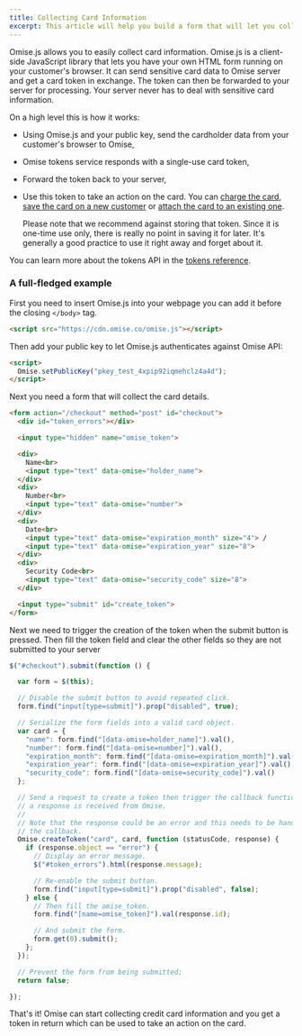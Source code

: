 ```yaml
---
title: Collecting Card Information
excerpt: This article will help you build a form that will let you collect cards directly from a page on your website and tokenize them.
---
```

Omise.js allows you to easily collect card information. Omise.js is a client-side JavaScript library that lets you have your own HTML form running on your customer's browser. It can send sensitive card data to Omise server and get a card token in exchange. The token can then be forwarded to your server for processing. Your server never has to deal with sensitive card information.

On a high level this is how it works:

  - Using Omise.js and your public key, send the cardholder data from your customer's browser to Omise,
  - Omise tokens service responds with a single-use card token,
  - Forward the token back to your server,
  - Use this token to take an action on the card. You can [charge the card](/api/charges#create-a-charge), [save the card on a new customer](/api/customers#create-a-customer) or [attach the card to an existing one](/api/customers#update-a-customer).

    <div class="Notice"> Please note that we recommend against storing that token. Since it is one-time use only, there is really no point in saving it for later. It's generally a good practice to use it right away and forget about it. </div>

You can learn more about the tokens API in the [tokens reference](/api/tokens).

### A full-fledged example

First you need to insert Omise.js into your webpage you can add it before the closing `</body>` tag.

```html
<script src="https://cdn.omise.co/omise.js"></script>
```

Then add your public key to let Omise.js authenticates against Omise API:

```html
<script>
  Omise.setPublicKey("pkey_test_4xpip92iqmehclz4a4d");
</script>
```

Next you need a form that will collect the card details.

```html
<form action="/checkout" method="post" id="checkout">
  <div id="token_errors"></div>

  <input type="hidden" name="omise_token">

  <div>
    Name<br>
    <input type="text" data-omise="holder_name">
  </div>
  <div>
    Number<br>
    <input type="text" data-omise="number">
  </div>
  <div>
    Date<br>
    <input type="text" data-omise="expiration_month" size="4"> /
    <input type="text" data-omise="expiration_year" size="8">
  </div>
  <div>
    Security Code<br>
    <input type="text" data-omise="security_code" size="8">
  </div>

  <input type="submit" id="create_token">
</form>
```

Next we need to trigger the creation of the token when the submit button is pressed. Then fill the token field and clear the other fields so they are not submitted to your server

```js
$("#checkout").submit(function () {

  var form = $(this);

  // Disable the submit button to avoid repeated click.
  form.find("input[type=submit]").prop("disabled", true);

  // Serialize the form fields into a valid card object.
  var card = {
    "name": form.find("[data-omise=holder_name]").val(),
    "number": form.find("[data-omise=number]").val(),
    "expiration_month": form.find("[data-omise=expiration_month]").val(),
    "expiration_year": form.find("[data-omise=expiration_year]").val(),
    "security_code": form.find("[data-omise=security_code]").val()
  };

  // Send a request to create a token then trigger the callback function once
  // a response is received from Omise.
  //
  // Note that the response could be an error and this needs to be handled within
  // the callback.
  Omise.createToken("card", card, function (statusCode, response) {
    if (response.object == "error") {
      // Display an error message.
      $("#token_errors").html(response.message);

      // Re-enable the submit button.
      form.find("input[type=submit]").prop("disabled", false);
    } else {
      // Then fill the omise_token.
      form.find("[name=omise_token]").val(response.id);

      // And submit the form.
      form.get(0).submit();
    };
  });

  // Prevent the form from being submitted;
  return false;

});
```

That's it! Omise can start collecting credit card information and you get a token in return which can be used to take an action on the card.
